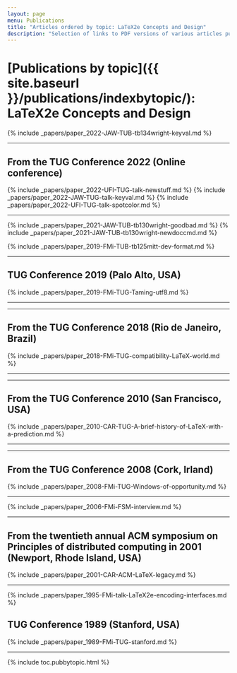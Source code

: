 ```yaml
---
layout: page
menu: Publications
title: "Articles ordered by topic: LaTeX2e Concepts and Design"
description: "Selection of links to PDF versions of various articles published by the LaTeX project and links to videos of their conference presentations ordered by major topics."
---
```


# [Publications by topic]({{ site.baseurl }}/publications/indexbytopic/): LaTeX2e Concepts and Design


{% include _papers/paper_2022-JAW-TUB-tb134wright-keyval.md  %}


<hr class="conference-start">

## From the TUG Conference 2022 (Online conference)

{% include _papers/paper_2022-UFI-TUG-talk-newstuff.md  %}
{% include _papers/paper_2022-JAW-TUG-talk-keyval.md  %}
{% include _papers/paper_2022-UFI-TUG-talk-spotcolor.md  %}

<hr class="conference-end">



{% include _papers/paper_2021-JAW-TUB-tb130wright-goodbad.md  %}
{% include _papers/paper_2021-JAW-TUB-tb130wright-newdoccmd.md  %}


{% include _papers/paper_2019-FMi-TUB-tb125mitt-dev-format.md  %}


<hr class="conference-start">

## TUG Conference 2019 (Palo Alto, USA)

{% include _papers/paper_2019-FMi-TUG-Taming-utf8.md %}

<hr class="conference-end">



<hr class="conference-start">

## From the TUG Conference 2018 (Rio de Janeiro, Brazil)
{% include _papers/paper_2018-FMi-TUG-compatibility-LaTeX-world.md %}

<hr class="conference-end">



<hr class="conference-start">

## From the TUG Conference 2010  (San Francisco, USA)

{% include _papers/paper_2010-CAR-TUG-A-brief-history-of-LaTeX-with-a-prediction.md %}

<hr class="conference-end">


<hr class="conference-start">

## From the TUG Conference 2008  (Cork, Irland)

{% include _papers/paper_2008-FMi-TUG-Windows-of-opportunity.md %}

<hr class="conference-end">


{% include _papers/paper_2006-FMi-FSM-interview.md %}


<hr class="conference-start">

## From the twentieth annual ACM symposium on Principles of distributed computing in 2001 (Newport, Rhode Island, USA)

{% include _papers/paper_2001-CAR-ACM-LaTeX-legacy.md %}

<hr class="conference-end">


{% include _papers/paper_1995-FMi-talk-LaTeX2e-encoding-interfaces.md %}


## TUG Conference 1989 (Stanford, USA)

{% include _papers/paper_1989-FMi-TUG-stanford.md %}

<hr class="conference-end">


<div class="row">{% include toc.pubbytopic.html %}</div>
<div id="div_vgwpixel"></div>

